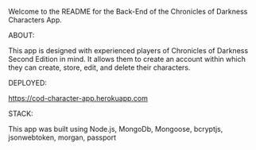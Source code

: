 Welcome to the README for the Back-End of the Chronicles of Darkness Characters App.

ABOUT:

This app is designed with experienced players of Chronicles of Darkness Second Edition in mind. It allows them to create an account within which they can create, store, edit, and delete their characters.

DEPLOYED:

https://cod-character-app.herokuapp.com

STACK:

This app was built using Node.js, MongoDb, Mongoose, bcryptjs, jsonwebtoken, morgan, passport
